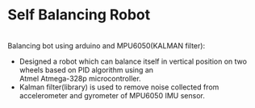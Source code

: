 # Self Balancing Robot
<br>
Balancing bot using arduino and MPU6050(KALMAN filter):
<ul>
<li>Designed a robot which can balance itself in vertical position on two wheels
based on PID algorithm using an <br>Atmel Atmega-328p microcontroller.</li>
<li>	Kalman filter(library) is used to remove noise collected from accelerometer and gyrometer of MPU6050 IMU sensor.</li>
</ul>
